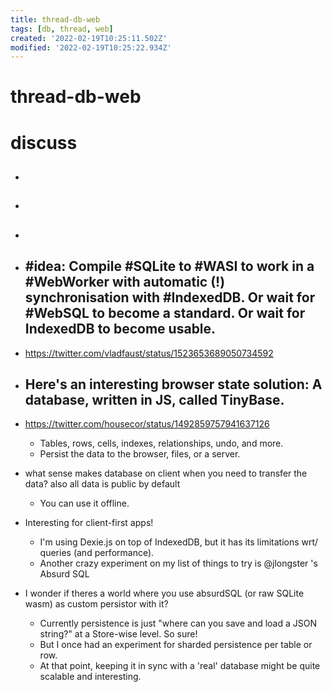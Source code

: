 ```yaml
---
title: thread-db-web
tags: [db, thread, web]
created: '2022-02-19T10:25:11.502Z'
modified: '2022-02-19T10:25:22.934Z'
---
```


# thread-db-web

# discuss

- ## 

- ## 

- ## 

- ## #idea: Compile #SQLite to #WASI to work in a #WebWorker with automatic (!) synchronisation with #IndexedDB. Or wait for #WebSQL to become a standard. Or wait for IndexedDB to become usable. 
- https://twitter.com/vladfaust/status/1523653689050734592


- ## Here's an interesting browser state solution: A database, written in JS, called TinyBase.
- https://twitter.com/housecor/status/1492859757941637126
  - Tables, rows, cells, indexes, relationships, undo, and more. 
  - Persist the data to the browser, files, or a server.
- what sense makes database on client when you need to transfer the data? also all data is public by default
  - You can use it offline.
- Interesting for client-first apps!
  - I'm using Dexie.js on top of IndexedDB, but it has its limitations wrt/ queries (and performance).
  - Another crazy experiment on my list of things to try is @jlongster 's Absurd SQL
- I wonder if theres a world where you use absurdSQL (or raw SQLite wasm) as custom persistor with it? 
  - Currently persistence is just "where can you save and load a JSON string?" at a Store-wise level. So sure! 
  - But I once had an experiment for sharded persistence per table or row. 
  - At that point, keeping it in sync with a 'real' database might be quite scalable and interesting.
